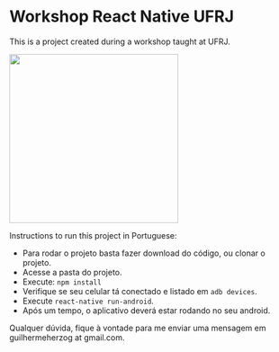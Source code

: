# Workshop React Native UFRJ
This is a project created during a workshop taught at UFRJ.

<img src="https://i.imgur.com/pM1Tlog.png" width="300" >

Instructions to run this project in Portuguese:

- Para rodar o projeto basta fazer download do código, ou clonar o projeto.
- Acesse a pasta do projeto.
- Execute:
  `npm install`
- Verifique se seu celular tá conectado e listado em `adb devices`.
- Execute `react-native run-android`.
- Após um tempo, o aplicativo deverá estar rodando no seu android.

Qualquer dúvida, fique à vontade para me enviar uma mensagem em guilhermeherzog at gmail.com.
